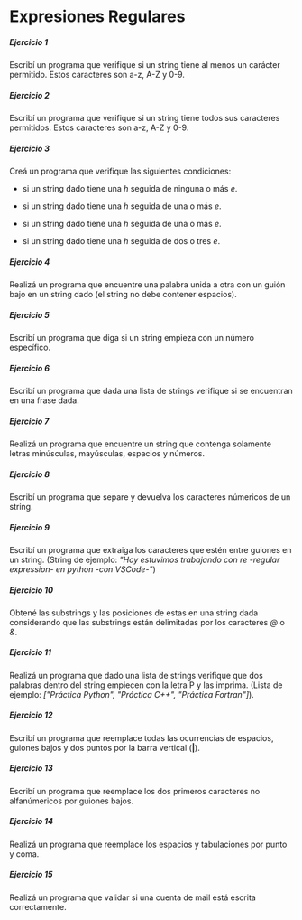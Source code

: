 # **Expresiones Regulares**

##### **Ejercicio 1**
Escribí un programa que verifique si un string tiene al menos un carácter permitido. Estos caracteres son a-z, A-Z y 0-9.

##### **Ejercicio 2**

Escribí un programa que verifique si un string tiene todos sus caracteres permitidos. Estos caracteres son a-z, A-Z y 0-9.

##### **Ejercicio 3**
Creá un programa que verifique las siguientes condiciones:
    
* si un string dado tiene una _h_ seguida de ninguna o más _e_.

* si un string dado tiene una _h_ seguida de una o más _e_.

* si un string dado tiene una _h_ seguida de una o más _e_.

* si un string dado tiene una _h_ seguida de dos o tres _e_.

##### **Ejercicio 4**
Realizá un programa que encuentre una palabra unida a otra con un guión bajo en un string dado (el string no debe contener espacios).

##### **Ejercicio 5**
Escribí un programa que diga si un string empieza con un número específico.

##### **Ejercicio 6**
Escribí un programa que dada una lista de strings verifique si se encuentran en una frase dada.

##### **Ejercicio 7**
Realizá un programa que encuentre un string que contenga solamente letras minúsculas, mayúsculas, espacios y números.

##### **Ejercicio 8**
Escribí un programa que separe y devuelva los caracteres númericos de un string.

##### **Ejercicio 9**
Escribí un programa que extraiga los caracteres que estén entre guiones en un string. (String de ejemplo: _"Hoy estuvimos trabajando con re -regular expression- en python -con VSCode-"_)

##### **Ejercicio 10**
Obtené las substrings y las posiciones de estas en una string dada considerando que las substrings están delimitadas por los caracteres _@_ o _&_.

##### **Ejercicio 11**
Realizá un programa que dado una lista de strings verifique que dos palabras dentro del string empiecen con la letra P y las imprima. (Lista de ejemplo: _["Práctica Python", "Práctica C++", "Práctica Fortran"]_).

##### **Ejercicio 12**
Escribí un programa que reemplace todas las ocurrencias de espacios, guiones bajos y dos puntos por la barra vertical (**|**).

##### **Ejercicio 13**
Escribí un programa que reemplace los dos primeros caracteres no alfanúmericos por guiones bajos.

##### **Ejercicio 14**
Realizá un programa que reemplace los espacios y tabulaciones por punto y coma.

##### **Ejercicio 15**
Realizá un programa que validar si una cuenta de mail está escrita correctamente.